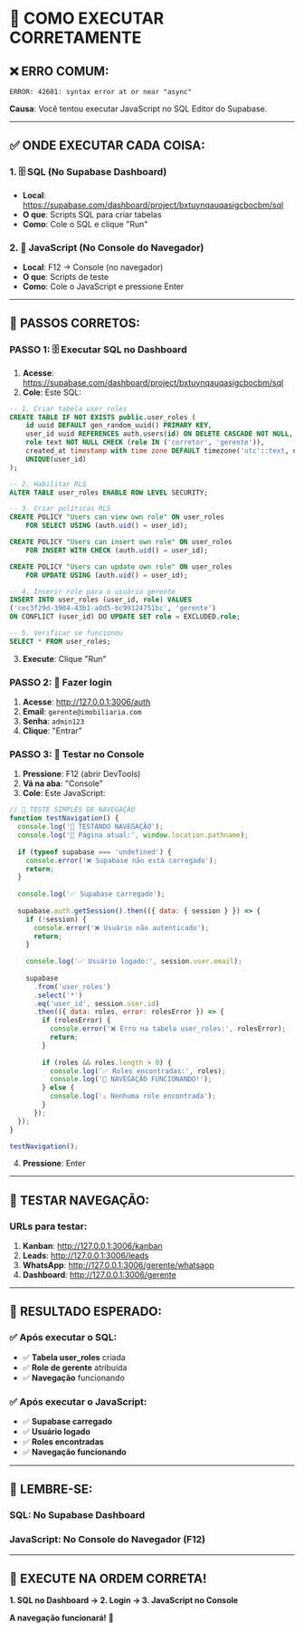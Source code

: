 # 🔧 COMO EXECUTAR CORRETAMENTE

## ❌ **ERRO COMUM:**
```
ERROR: 42601: syntax error at or near "async"
```

**Causa**: Você tentou executar JavaScript no SQL Editor do Supabase.

---

## ✅ **ONDE EXECUTAR CADA COISA:**

### **1. 🗄️ SQL (No Supabase Dashboard)**
- **Local**: https://supabase.com/dashboard/project/bxtuynqauqasigcbocbm/sql
- **O que**: Scripts SQL para criar tabelas
- **Como**: Cole o SQL e clique "Run"

### **2. 🧪 JavaScript (No Console do Navegador)**
- **Local**: F12 → Console (no navegador)
- **O que**: Scripts de teste
- **Como**: Cole o JavaScript e pressione Enter

---

## 🚀 **PASSOS CORRETOS:**

### **PASSO 1: 🗄️ Executar SQL no Dashboard**
1. **Acesse**: https://supabase.com/dashboard/project/bxtuynqauqasigcbocbm/sql
2. **Cole**: Este SQL:

```sql
-- 1. Criar tabela user_roles
CREATE TABLE IF NOT EXISTS public.user_roles (
    id uuid DEFAULT gen_random_uuid() PRIMARY KEY,
    user_id uuid REFERENCES auth.users(id) ON DELETE CASCADE NOT NULL,
    role text NOT NULL CHECK (role IN ('corretor', 'gerente')),
    created_at timestamp with time zone DEFAULT timezone('utc'::text, now()) NOT NULL,
    UNIQUE(user_id)
);

-- 2. Habilitar RLS
ALTER TABLE user_roles ENABLE ROW LEVEL SECURITY;

-- 3. Criar políticas RLS
CREATE POLICY "Users can view own role" ON user_roles
    FOR SELECT USING (auth.uid() = user_id);

CREATE POLICY "Users can insert own role" ON user_roles
    FOR INSERT WITH CHECK (auth.uid() = user_id);

CREATE POLICY "Users can update own role" ON user_roles
    FOR UPDATE USING (auth.uid() = user_id);

-- 4. Inserir role para o usuário gerente
INSERT INTO user_roles (user_id, role) VALUES
('cec3f29d-3904-43b1-a0d5-bc99124751bc', 'gerente')
ON CONFLICT (user_id) DO UPDATE SET role = EXCLUDED.role;

-- 5. Verificar se funcionou
SELECT * FROM user_roles;
```

3. **Execute**: Clique "Run"

### **PASSO 2: 🔐 Fazer login**
1. **Acesse**: http://127.0.0.1:3006/auth
2. **Email**: `gerente@imobiliaria.com`
3. **Senha**: `admin123`
4. **Clique**: "Entrar"

### **PASSO 3: 🧪 Testar no Console**
1. **Pressione**: F12 (abrir DevTools)
2. **Vá na aba**: "Console"
3. **Cole**: Este JavaScript:

```javascript
// 🧪 TESTE SIMPLES DE NAVEGAÇÃO
function testNavigation() {
  console.log('🧪 TESTANDO NAVEGAÇÃO');
  console.log('📍 Página atual:', window.location.pathname);
  
  if (typeof supabase === 'undefined') {
    console.error('❌ Supabase não está carregado');
    return;
  }
  
  console.log('✅ Supabase carregado');
  
  supabase.auth.getSession().then(({ data: { session } }) => {
    if (!session) {
      console.error('❌ Usuário não autenticado');
      return;
    }
    
    console.log('✅ Usuário logado:', session.user.email);
    
    supabase
      .from('user_roles')
      .select('*')
      .eq('user_id', session.user.id)
      .then(({ data: roles, error: rolesError }) => {
        if (rolesError) {
          console.error('❌ Erro na tabela user_roles:', rolesError);
          return;
        }
        
        if (roles && roles.length > 0) {
          console.log('✅ Roles encontradas:', roles);
          console.log('🎉 NAVEGAÇÃO FUNCIONANDO!');
        } else {
          console.log('⚠️ Nenhuma role encontrada');
        }
      });
  });
}

testNavigation();
```

4. **Pressione**: Enter

---

## 🎯 **TESTAR NAVEGAÇÃO:**

### **URLs para testar:**
1. **Kanban**: http://127.0.0.1:3006/kanban
2. **Leads**: http://127.0.0.1:3006/leads
3. **WhatsApp**: http://127.0.0.1:3006/gerente/whatsapp
4. **Dashboard**: http://127.0.0.1:3006/gerente

---

## 🎉 **RESULTADO ESPERADO:**

### **✅ Após executar o SQL:**
- ✅ **Tabela user_roles** criada
- ✅ **Role de gerente** atribuída
- ✅ **Navegação** funcionando

### **✅ Após executar o JavaScript:**
- ✅ **Supabase carregado**
- ✅ **Usuário logado**
- ✅ **Roles encontradas**
- ✅ **Navegação funcionando**

---

## 🚨 **LEMBRE-SE:**

### **SQL**: No Supabase Dashboard
### **JavaScript**: No Console do Navegador (F12)

---

## 🚀 **EXECUTE NA ORDEM CORRETA!**

**1. SQL no Dashboard → 2. Login → 3. JavaScript no Console**

**A navegação funcionará!** 🎉






